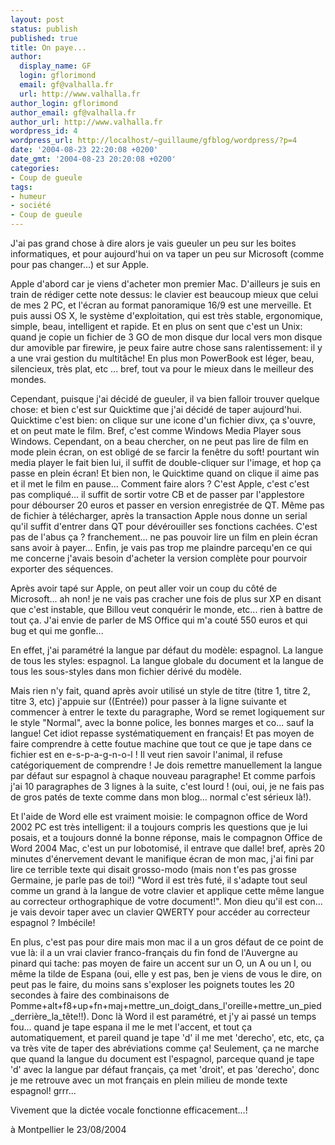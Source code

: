 ```yaml
---
layout: post
status: publish
published: true
title: On paye...
author:
  display_name: GF
  login: gflorimond
  email: gf@valhalla.fr
  url: http://www.valhalla.fr
author_login: gflorimond
author_email: gf@valhalla.fr
author_url: http://www.valhalla.fr
wordpress_id: 4
wordpress_url: http://localhost/~guillaume/gfblog/wordpress/?p=4
date: '2004-08-23 22:20:08 +0200'
date_gmt: '2004-08-23 20:20:08 +0200'
categories:
- Coup de gueule
tags:
- humeur
- société
- Coup de gueule
---
```

<p>J'ai pas grand chose &agrave; dire alors je vais gueuler un peu sur les boites informatiques, et pour aujourd'hui on va taper un peu sur Microsoft (comme pour pas changer...) et sur Apple. </p>
<p> Apple d'abord car je viens d'acheter mon premier Mac. D'ailleurs je suis en train de r&eacute;diger cette note dessus: le clavier est beaucoup mieux que celui de mes 2 PC, et l'&eacute;cran au format panoramique 16/9 est une merveille. Et puis aussi OS X, le syst&egrave;me d'exploitation, qui est tr&egrave;s stable, ergonomique, simple, beau, intelligent et rapide. Et en plus on sent que c'est un Unix: quand je copie un fichier de 3 GO de mon disque dur local vers mon disque dur amovible par firewire, je peux faire autre chose sans ralentissement: il y a une vrai gestion du multit&acirc;che! En plus mon PowerBook est l&eacute;ger, beau, silencieux, tr&egrave;s plat, etc ... bref, tout va pour le mieux dans le meilleur des mondes. </p>
<p>    Cependant, puisque j'ai d&eacute;cid&eacute; de gueuler, il va bien falloir trouver quelque chose: et bien c'est sur Quicktime que j'ai d&eacute;cid&eacute; de taper aujourd'hui. Quicktime c'est bien: on clique sur une icone d'un fichier divx, &ccedil;a s'ouvre, et on peut mate le film. Bref, c'est comme Windows Media Player sous Windows. Cependant, on a beau chercher, on ne peut pas lire de film en mode plein &eacute;cran, on est oblig&eacute; de se farcir la fen&ecirc;tre du soft! pourtant win media player le fait bien lui, il suffit de double-cliquer sur l'image, et hop &ccedil;a passe en plein &eacute;cran! Et bien non, le Quicktime quand on clique il aime pas et il met le film en pause... Comment faire alors ? C'est Apple, c'est c'est pas compliqu&eacute;... il suffit de sortir votre CB et de passer par l'applestore pour d&eacute;bourser 20 euros et passer en version enregistr&eacute;e de QT. M&ecirc;me pas de fichier &agrave; t&eacute;l&eacute;charger, apr&egrave;s la transaction Apple nous donne un serial qu'il suffit d'entrer dans QT pour d&eacute;v&eacute;rouiller ses fonctions cach&eacute;es. C'est pas de l'abus &ccedil;a ? franchement... ne pas pouvoir lire un film en plein &eacute;cran sans avoir &agrave; payer... Enfin, je vais pas trop me plaindre parcequ'en ce qui me concerne j'avais besoin d'acheter la version compl&egrave;te pour pourvoir exporter des s&eacute;quences. </p>
<p> Apr&egrave;s avoir tap&eacute; sur Apple, on peut aller voir un coup du c&ocirc;t&eacute; de Microsoft... ah non! je ne vais pas cracher une fois de plus sur XP en disant que c'est instable, que Billou veut conqu&eacute;rir le monde, etc... rien &agrave; battre de tout &ccedil;a. J'ai envie de parler de MS Office qui m'a cout&eacute; 550 euros et qui bug et qui me gonfle... </p>
<p>En effet, j'ai param&eacute;tr&eacute; la langue par d&eacute;faut du mod&egrave;le: espagnol. La langue de tous les styles: espagnol. La langue globale du document et la langue de tous les sous-styles dans mon fichier d&eacute;riv&eacute; du mod&egrave;le. </p>
<p>    Mais rien n'y fait, quand apr&egrave;s avoir utilis&eacute; un style de titre (titre 1, titre 2, titre 3, etc) j'appuie sur ((Entr&eacute;e)) pour passer &agrave; la ligne suivante et commencer &agrave; entrer le texte du paragraphe, Word se remet logiquement sur le style &quot;Normal&quot;, avec la bonne police, les bonnes marges et co... sauf la langue! Cet idiot repasse syst&eacute;matiquement en fran&ccedil;ais! Et pas moyen de faire comprendre &agrave; cette foutue machine que tout ce que je tape dans ce fichier est en e-s-p-a-g-n-o-l ! Il veut rien savoir l'animal, il refuse cat&eacute;goriquement de comprendre ! Je dois remettre manuellement la langue par d&eacute;faut sur espagnol &agrave; chaque nouveau paragraphe! Et comme parfois j'ai 10 paragraphes de 3 lignes &agrave; la suite, c'est lourd ! (oui, oui, je ne fais pas de gros pat&eacute;s de texte comme dans mon blog... normal c'est s&eacute;rieux l&agrave;!). </p>
<p>    Et l'aide de Word elle est vraiment moisie: le compagnon office de Word 2002 PC est tr&egrave;s intelligent: il a toujours compris les questions que je lui posais, et a toujours donn&eacute; la bonne r&eacute;ponse, mais le compagnon Office de Word 2004 Mac, c'est un pur lobotomis&eacute;, il entrave que dalle! bref, apr&egrave;s 20 minutes d'&eacute;nervement devant le manifique &eacute;cran de mon mac, j'ai fini par lire ce terrible texte qui disait grosso-modo (mais non t'es pas grosse Germaine, je parle pas de toi!) &quot;Word il est tr&egrave;s fut&eacute;, il s'adapte tout seul comme un grand &agrave; la langue de votre clavier et applique cette m&ecirc;me langue au correcteur orthographique de votre document!&quot;. Mon dieu qu'il est con... je vais devoir taper avec un clavier QWERTY pour acc&eacute;der au correcteur espagnol ? Imb&eacute;cile!</p>
<p>    En plus, c'est pas pour dire mais mon mac il a un gros d&eacute;faut de ce point de vue l&agrave;: il a un vrai clavier franco-fran&ccedil;ais du fin fond de l'Auvergne au pinard qui tache: pas moyen de faire un accent sur un O, un A ou un I, ou m&ecirc;me la tilde de Espana (oui, elle y est pas, ben je viens de vous le dire, on peut pas le faire, du moins sans s'exploser les poignets toutes les 20 secondes &agrave; faire des combinaisons de Pomme+alt+f8+up+fn+maj+mettre_un_doigt_dans_l'oreille+mettre_un_pied_derri&egrave;re_la_t&ecirc;te!!). Donc l&agrave; Word il est param&eacute;tr&eacute;, et j'y ai pass&eacute; un temps fou... quand je tape espana il me le met l'accent, et tout &ccedil;a automatiquement, et pareil quand je tape 'd' il me met 'derecho', etc, etc, &ccedil;a va tr&egrave;s vite de taper des abr&eacute;viations comme &ccedil;a! Seulement, &ccedil;a ne marche que quand la langue du document est l'espagnol, parceque quand je tape 'd' avec la langue par d&eacute;faut fran&ccedil;ais, &ccedil;a met 'droit', et pas 'derecho', donc je me retrouve avec un mot fran&ccedil;ais en plein milieu de monde texte espagnol! grrr... </p>
<p> Vivement que la dict&eacute;e vocale fonctionne efficacement...!</p>
<p>
&agrave; Montpellier le 23/08/2004</p>
